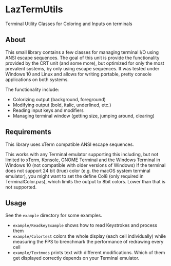 # LazTermUtils
Terminal Utility Classes for Coloring and Inputs on terminals


## About
This small library contains a few classes for managing terminal I/O using ANSI escape sequences.
The goal of this unit is provide the functionality provided by the CRT unit (and some more), but optimized for only the most prevalent systems, by only using escape sequences.
It was tested under Windows 10 and Linux and allows for writing portable, pretty console applications on both systems.

The functionality include:
- Colorizing output (background, foreground)
- Modifying output (bold, italic, underlined, etc.)
- Reading input keys and modifiers
- Managing terminal window (getting size, jumping around, clearing)

## Requirements
This library uses xTerm compatible ANSI escape sequences.

This works with any Terminal emulator supporting this including, but not limited to xTerm, Konsole, GNOME Terminal and the Windows Terminal in Windows 10 (not compatible with older versions of Windows)
If the terminal does not support 24 bit (true) color (e.g. the macOS system terminal emulator), you might want to set the define Col8 (only required in TerminalColor.pas), which limits the output to 8bit colors. Lower than that is not supported.

## Usage
See the `example` directory for some examples.
- `example/ReadkeyExample` shows how to read Keystrokes and process them
- `example/Colortest` colors the whole display (each cell individually) while measuring the FPS to brenchmark the performance of redrawing every cell
- `example/Textmods` prints text with different modifications. Which of them get displayed correctly depends on your Terminal emulator.
